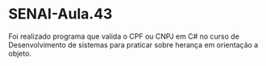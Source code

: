 # SENAI-Aula.43
<p>Foi realizado programa que valida o CPF ou CNPJ em C# no curso de Desenvolvimento de sistemas para praticar sobre herança em orientação a objeto. </p>
